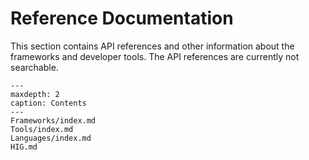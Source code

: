 # Reference Documentation

This section contains API references and other information about the frameworks and developer tools. The API references are currently not searchable.

```{toctree}
---
maxdepth: 2
caption: Contents
---     
Frameworks/index.md
Tools/index.md
Languages/index.md
HIG.md
```